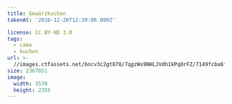 ```yaml
---
title: Gewürzkuchen
takenAt: '2016-12-26T12:39:06.000Z'

license: CC BY-ND 3.0
tags:
  - cake
  - kuchen
url: >-
  //images.ctfassets.net/bncv3c2gt878/7qgzWs9NHLJVdh1kPqOrFZ/7149fcba6ff0ea820c7e4b592cf08ddc/gewrzkuchen_31046065104_o
size: 2367051
image:
  width: 3539
  height: 2355
---
```

